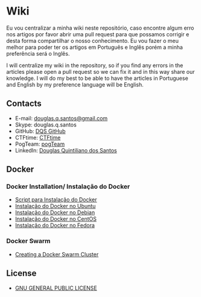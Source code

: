 # Wiki

Eu vou centralizar a minha wiki neste repositório, caso encontre algum erro nos artigos por favor abrir uma pull request para que possamos corrigir e desta forma compartilhar o nosso conhecimento. Eu vou fazer o meu melhor para poder ter os artigos em Português e Inglês porém a minha preferência será o Inglês.

I will centralize my wiki in the repository, so if you find any errors in the articles please open a pull request so we can fix it and in this way share our knowledge. I will do my best to be able to have the articles in Portuguese and English by my preference language will be English.

## Contacts

- E-mail: douglas.q.santos@gmail.com
- Skype: douglas.q.santos
- GitHub: [DQS GitHub](https://github.com/douglasqsantos)
- CTFtime: [CTFtime](https://ctftime.org/user/27872/)
- PogTeam: [pogTeam](https://github.com/pogTeam)
- LinkedIn: [Douglas Quintiliano dos Santos](https://www.linkedin.com/in/douglasqsantos)

## Docker

### Docker Installation/ Instalação do Docker

- [Script para Instalação do Docker](./docker/pt_br/script-de-instalacao.md)
- [Instalação do Docker no Ubuntu](./docker/pt_br/instalacao-docker-ubuntu.md)
- [Instalação do Docker no Debian](./docker/pt_br/instalacao-docker-debian.md)
- [Instalação do Docker no CentOS](./docker/pt_br/instalacao-docker-centos.md)
- [Instalação do Docker no Fedora](./docker/pt_br/instalacao-docker-fedora.md)

### Docker Swarm

- [Creating a Docker Swarm Cluster](./docker/en_us/creating-docker-swarm-cluster.md)

## License

- [GNU GENERAL PUBLIC LICENSE](./LICENSE)
